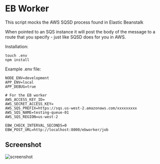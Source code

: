 # EB Worker

This script mocks the AWS SQSD process found in Elastic Beanstalk

When pointed to an SQS instance it will post the body of the message to a route that you specify - just like SQSD does for you in AWS.

Installation:

```
touch .env
npm install
```

Example .env file:

```
NODE_ENV=development
APP_ENV=local
APP_DEBUG=true

# For the EB worker
AWS_ACCESS_KEY_ID=
AWS_SECRET_ACCESS_KEY=
AWS_SQS_PREFIX=https://sqs.us-west-2.amazonaws.com/xxxxxxxxx
AWS_SQS_NAME=testing-queue-01
AWS_SQS_REGION=us-west-2

EBW_CHECK_INTERVAL_SECONDS=0
EBW_POST_URL=http://localhost:8000/ebworker/job
```

## Screenshot 


![screenshot](https://user-images.githubusercontent.com/15964/66140004-f9dff480-e5c6-11e9-842f-8b6e8759a5f3.png)